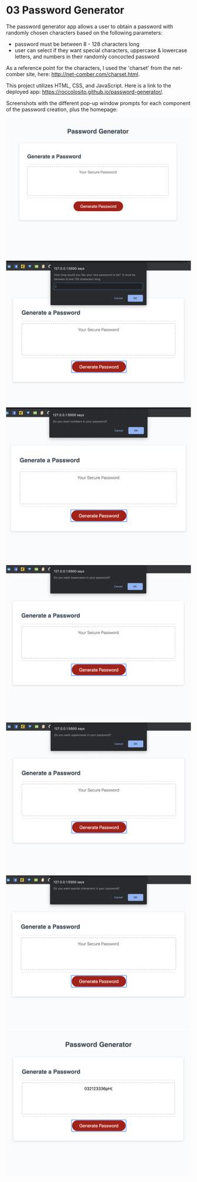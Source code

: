 # 03 Password Generator

The password generator app allows a user to obtain a password with randomly chosen
characters based on the following parameters:

- password must be between 8 - 128 characters long
- user can select if they want special characters, uppercase & lowercase letters, and numbers in their randomly concocted password

As a reference point for the characters, I used the 'charset' from the net-comber site, here: http://net-comber.com/charset.html.

This project utilizes HTML, CSS, and JavaScript.  Here is a link to the deployed app: https://roccolosito.github.io/password-generator/.

Screenshots with the different pop-up window prompts for each component of the password creation, plus the homepage:

![FirstPage](./screenshots/FirstPage.png)
![LengthConfirm](./screenshots/LengthConfirm.png)
![NumbersPrompt](./screenshots/NumbersPrompt.png)
![LowercasePrompt](./screenshots/LowercasePrompt.png)
![UppercasePrompt](./screenshots/UppercasePrompt.png)
![SpecialsPrompt](./screenshots/SpecialsPrompt.png)
![GeneratedPW](./screenshots/GeneratedPW.png)
